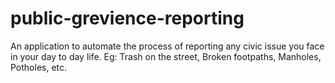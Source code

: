 # public-grevience-reporting
An application to automate the process of reporting any civic issue you face in your day to day life. Eg: Trash on the street, Broken footpaths, Manholes, Potholes, etc.
